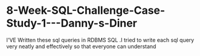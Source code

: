 # 8-Week-SQL-Challenge-Case-Study-1---Danny-s-Diner
I'VE Written these sql queries in RDBMS SQL .I tried to write each sql query very neatly and effectively so that everyone can understand
